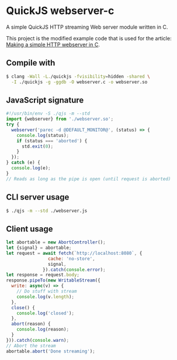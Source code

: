 # QuickJS webserver-c

A simple QuickJS HTTP streaming Web server module written in C.

This project is the modified example code that is used for the article:
[Making a simple HTTP webserver in C](https://bruinsslot.jp/post/simple-http-webserver-in-c/).

## Compile with

```bash
$ clang -Wall -L./quickjs -fvisibility=hidden -shared \
  -I ./quickjs -g -ggdb -O webserver.c -o webserver.so

```

## JavaScript signature
```javascript
#!/usr/bin/env -S ./qjs -m --std
import {webserver} from './webserver.so';
try {
  webserver('parec -d @DEFAULT_MONITOR@', (status) => {
    console.log(status);
    if (status === 'aborted') {
      std.exit(0);
    }
  });
} catch (e) {
  console.log(e);
}
// Reads as long as the pipe is open (until request is aborted)
```

## CLI server usage

```bash
$ ./qjs -m --std ./webserver.js
```

## Client usage
```javascript
let abortable = new AbortController();
let {signal} = abortable;
let request = await fetch(`http://localhost:8080`, {
                cache: 'no-store',
                signal,
              }).catch(console.error);
let response = request.body;
response.pipeTo(new WritableStream({
  write: async(v) => {
    // Do stuff with stream
    console.log(v.length);
  },
  close() {
    console.log('closed');
  },
  abort(reason) {
    console.log(reason);
  }
})).catch(console.warn);
// Abort the stream
abortable.abort('Done streaming');
```
